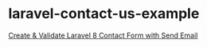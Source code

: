 # laravel-contact-us-example

[Create & Validate Laravel 8 Contact Form with Send Email](https://www.remotestack.io/create-validate-laravel-contact-us-form-with-send-email/)